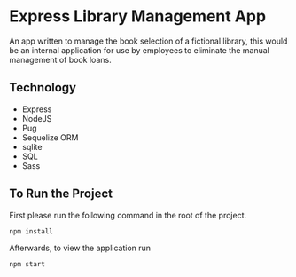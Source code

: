 # Express Library Management App
An app written to manage the book selection of a fictional library, this would be an internal application for use by employees to eliminate the manual management of book loans.

## Technology
- Express
- NodeJS
- Pug
- Sequelize ORM
- sqlite
- SQL
- Sass

## To Run the Project

First please run the following command in the root of the project.

```npm install``` 


Afterwards, to view the application run 

```npm start``` 


